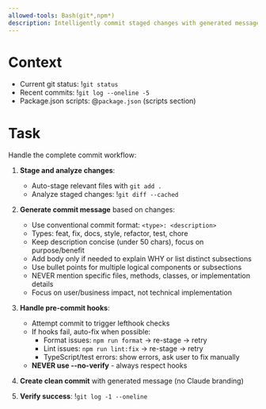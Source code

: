 ```yaml
---
allowed-tools: Bash(git*,npm*)
description: Intelligently commit staged changes with generated message and pre-commit hook handling
---
```


# Context

- Current git status: !`git status`
- Recent commits: !`git log --oneline -5`
- Package.json scripts: @`package.json` (scripts section)

# Task

Handle the complete commit workflow:

1. **Stage and analyze changes**:
   - Auto-stage relevant files with `git add .`
   - Analyze staged changes: !`git diff --cached`

2. **Generate commit message** based on changes:
   - Use conventional commit format: `<type>: <description>`
   - Types: feat, fix, docs, style, refactor, test, chore
   - Keep description concise (under 50 chars), focus on purpose/benefit
   - Add body only if needed to explain WHY or list distinct subsections
   - Use bullet points for multiple logical components or subsections
   - NEVER mention specific files, methods, classes, or implementation details
   - Focus on user/business impact, not technical implementation

3. **Handle pre-commit hooks**:
   - Attempt commit to trigger lefthook checks
   - If hooks fail, auto-fix when possible:
     - Format issues: `npm run format` → re-stage → retry
     - Lint issues: `npm run lint:fix` → re-stage → retry
     - TypeScript/test errors: show errors, ask user to fix manually
   - **NEVER use --no-verify** - always respect hooks

4. **Create clean commit** with generated message (no Claude branding)

5. **Verify success**: !`git log -1 --oneline`
